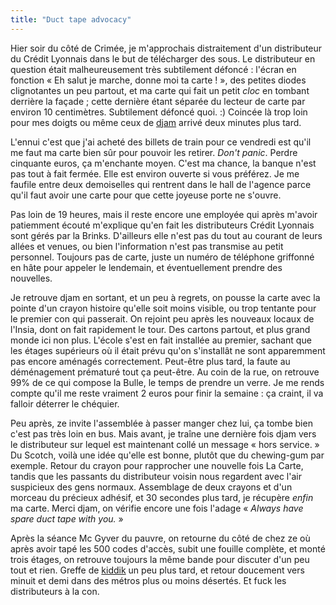 ```yaml
---
title: "Duct tape advocacy"
---
```


Hier soir du côté de Crimée, je m'approchais distraitement d'un distributeur
du Crédit Lyonnais dans le but de télécharger des sous. Le distributeur en
question était malheureusement très subtilement défoncé : l'écran en fonction
« Eh salut je marche, donne moi ta carte ! », des petites diodes clignotantes
un peu partout, et ma carte qui fait un petit *cloc* en tombant derrière la
façade ; cette dernière étant séparée du lecteur de carte par environ 10
centimètres. Subtilement défoncé quoi. :) Coincée là trop loin pour mes doigts
ou même ceux de [djam](http://dailydjam.free.fr) arrivé deux minutes plus
tard.

L'ennui c'est que j'ai acheté des billets de train pour ce vendredi est qu'il
me faut ma carte bien sûr pour pouvoir les retirer. _Don't panic_. Perdre
cinquante euros, ça m'enchante moyen. C'est ma chance, la banque n'est pas
tout à fait fermée. Elle est environ ouverte si vous préférez. Je me faufile
entre deux demoiselles qui rentrent dans le hall de l'agence parce qu'il faut
avoir une carte pour que cette joyeuse porte ne s'ouvre.

Pas loin de 19 heures, mais il reste encore une employée qui après m'avoir
patiemment écouté m'explique qu'en fait les distributeurs Crédit Lyonnais sont
gérés par la Brinks. D'ailleurs elle n'est pas du tout au courant de leurs
allées et venues, ou bien l'information n'est pas transmise au petit
personnel. Toujours pas de carte, juste un numéro de téléphone griffonné en
hâte pour appeler le lendemain, et éventuellement prendre des nouvelles.

Je retrouve djam en sortant, et un peu à regrets, on pousse la carte avec la
pointe d'un crayon histoire qu'elle soit moins visible, ou trop tentante pour
le premier con qui passerait. On rejoint peu après les nouveaux locaux de
l'Insia, dont on fait rapidement le tour. Des cartons partout, et plus grand
monde ici non plus. L'école s'est en fait installée au premier, sachant que
les étages supérieurs où il était prévu qu'on s'installât ne sont apparemment
pas encore aménagés correctement. Peut-être plus tard, la faute au
déménagement prématuré tout ça peut-être. Au coin de la rue, on retrouve 99%
de ce qui compose la Bulle, le temps de prendre un verre. Je me rends compte
qu'il me reste vraiment 2 euros pour finir la semaine : ça craint, il va
falloir déterrer le chéquier.

Peu après, ze invite l'assemblée à passer manger chez lui, ça tombe bien c'est
pas très loin en bus. Mais avant, je traîne une dernière fois djam vers le
distributeur sur lequel est maintenant collé un message « hors service. » Du
Scotch, voilà une idée qu'elle est bonne, plutôt que du chewing-gum par
exemple. Retour du crayon pour rapprocher une nouvelle fois La Carte, tandis
que les passants du distributeur voisin nous regardent avec l'air suspicieux
des gens normaux. Assemblage de deux crayons et d'un morceau du précieux
adhésif, et 30 secondes plus tard, je récupère _enfin_ ma carte. Merci djam,
on vérifie encore une fois l'adage « _Always have spare duct tape with you._ »

Après la séance Mc Gyver du pauvre, on retourne du côté de chez ze où après
avoir tapé les 500 codes d'accès, subit une fouille complète, et monté trois
étages, on retrouve toujours la même bande pour discuter d'un peu tout et
rien. Greffe de [kiddik](http://kiddik.menfin.org/blog/) un peu plus tard, et
retour doucement vers minuit et demi dans des métros plus ou moins désertés.
Et fuck les distributeurs à la con.

